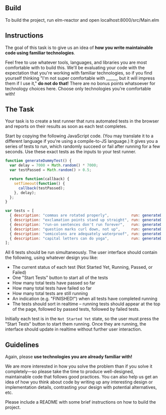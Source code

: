 ## Build

To build the project, run elm-reactor and open localhost:8000/src/Main.elm

## Instructions

The goal of this task is to give us an idea of **how you write maintainable code using familiar technologies**.

Feel free to use whatever tools, languages, and libraries you are most comfortable with to build this. We'll be evaluating your code with the expectation that you're working with familiar technologies, so if you find yourself thinking "I'm not super comfortable with ______ but it will impress them if I use it," **do not do that!** There are no bonus points whatsoever for technology choices here. Choose only technologies you're comfortable with!

## The Task

Your task is to create a test runner that runs automated tests in the browser and reports on their results as soon as each test completes.

Start by copying the following JavaScript code. (You may translate it to a different language if you're using a compile-to-JS language.) It gives you a series of tests to run, which randomly succeed or fail after running for a few seconds. Use these exact tests as the inputs to your test runner.

```javascript
function generateDummyTest() {
  var delay = 7000 + Math.random() * 7000;
  var testPassed = Math.random() > 0.5;

  return function(callback) {
    setTimeout(function() {
      callback(testPassed);
    }, delay);
  };
}

var tests = [
  { description: "commas are rotated properly",          run: generateDummyTest() },
  { description: "exclamation points stand up straight", run: generateDummyTest() },
  { description: "run-on sentences don't run forever",   run: generateDummyTest() },
  { description: "question marks curl down, not up",     run: generateDummyTest() },
  { description: "semicolons are adequately waterproof", run: generateDummyTest() },
  { description: "capital letters can do yoga",          run: generateDummyTest() }
];
```

All 6 tests should be run simultaneously. The user interface should contain the following, using whatever design you like:

- The current status of each test (Not Started Yet, Running, Passed, or Failed)
- One "Start Tests" button to start all of the tests
- How many total tests have passed so far
- How many total tests have failed so far
- How many total tests are still running
- An indication (e.g. "FINISHED!") when all tests have completed running
- The tests should sort in realtime – running tests should appear at the top of the page, followed by passed tests, followed by failed tests.

Initially each test is in the `Not Started Yet` state, so the user must press the "Start Tests" button to start them running. Once they are running, the interface should update in realtime without further user interaction.

## Guidelines

Again, please **use technologies you are already familiar with!**

We are more interested in how you solve the problem than if you solve it completely—so please take the time to produce well-designed, maintainable code that follows good practices. You can also help us get an idea of how you think about code by writing up any interesting design or implementation details, contrasting your design with potential alternatives, etc.

Please include a README with some brief instructions on how to build the project.
